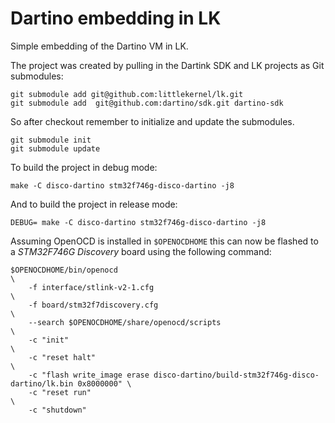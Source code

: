 # Dartino embedding in LK

Simple embedding of the Dartino VM in LK.

The project was created by pulling in the Dartink SDK and LK projects as Git
submodules:
```
git submodule add git@github.com:littlekernel/lk.git
git submodule add  git@github.com:dartino/sdk.git dartino-sdk
```
So after checkout remember to initialize and update the submodules.
```
git submodule init
git submodule update
```
To build the project in debug mode:
```
make -C disco-dartino stm32f746g-disco-dartino -j8
```
And to build the project in release mode:
```
DEBUG= make -C disco-dartino stm32f746g-disco-dartino -j8
```

Assuming OpenOCD is installed in `$OPENOCDHOME` this can now be flashed to
a _STM32F746G Discovery_ board using the following command:

```
$OPENOCDHOME/bin/openocd                                                                       \
    -f interface/stlink-v2-1.cfg                                                               \
    -f board/stm32f7discovery.cfg                                                              \
    --search $OPENOCDHOME/share/openocd/scripts                                                \
    -c "init"                                                                                  \
    -c "reset halt"                                                                            \
    -c "flash write_image erase disco-dartino/build-stm32f746g-disco-dartino/lk.bin 0x8000000" \
    -c "reset run"                                                                             \
    -c "shutdown"
```
